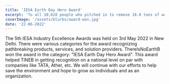 ```yaml
---
title: 'IESA Earth Day Hero Award'
excerpt: 'To all 10,628 people who pitched in to remove 18.8 tons of waste at 309 cleanups.'
coverImage: '/assets/blurbs/award-won.jpg'
date: '22-06-2022'
---
```


The 5th IESA Industry Excellence Awards was held on 3rd May 2022 in New Delhi. There were various categories for the award recognizing pathbreaking products, services, and solution providers. ThereIsNoEarthB won the award in the category: "IESA Earth Day Hero Award". This award helped TINEB in getting recognition on a national level on par with companies like TATA, Ather, etc. We will continue with our efforts to help save the environment and hope to grow as individuals and as an organization.
